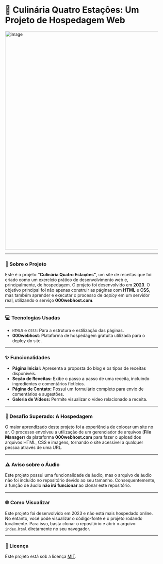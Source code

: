 # 🥗 Culinária Quatro Estações: Um Projeto de Hospedagem Web

<img width="1280" height="720" alt="image" src="https://github.com/user-attachments/assets/875cfede-738e-48f1-8b3e-0cc169265964" />

---

### 📖 Sobre o Projeto
Este é o projeto **"Culinária Quatro Estações"**, um site de receitas que foi criado como um exercício prático de desenvolvimento web e, principalmente, de hospedagem. O projeto foi desenvolvido em **2023**. O objetivo principal foi não apenas construir as páginas com **HTML** e **CSS**, mas também aprender e executar o processo de *deploy* em um servidor real, utilizando o serviço **000webhost.com**.

---

### 💻 Tecnologias Usadas
- `HTML5` e `CSS3`: Para a estrutura e estilização das páginas.
- **000webhost**: Plataforma de hospedagem gratuita utilizada para o deploy do site.

---

### ✨ Funcionalidades
- **Página Inicial:** Apresenta a proposta do blog e os tipos de receitas disponíveis.
- **Seção de Receitas:** Exibe o passo a passo de uma receita, incluindo ingredientes e comentários fictícios.
- **Página de Contato:** Possui um formulário completo para envio de comentários e sugestões.
- **Galeria de Vídeos:** Permite visualizar o vídeo relacionado a receita.

---

### 🚀 Desafio Superado: A Hospedagem
O maior aprendizado deste projeto foi a experiência de colocar um site no ar. O processo envolveu a utilização de um gerenciador de arquivos (**File Manager**) da plataforma **000webhost.com** para fazer o upload dos arquivos HTML, CSS e imagens, tornando o site acessível a qualquer pessoa através de uma URL.

---

### ⚠️ Aviso sobre o Áudio
Este projeto possui uma funcionalidade de áudio, mas o arquivo de áudio não foi incluído no repositório devido ao seu tamanho. Consequentemente, a função de áudio **não irá funcionar** ao clonar este repositório.

---

### 🌐 Como Visualizar
Este projeto foi desenvolvido em 2023 e não está mais hospedado online. No entanto, você pode visualizar o código-fonte e o projeto rodando localmente. Para isso, basta clonar o repositório e abrir o arquivo `index.html` diretamente no seu navegador.

---

### 📄 Licença
Este projeto está sob a licença [MIT](https://opensource.org/licenses/MIT).
